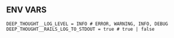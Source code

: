 ## ENV VARS

    DEEP_THOUGHT__LOG_LEVEL = INFO # ERROR, WARNING, INFO, DEBUG
    DEEP_THOUGHT__RAILS_LOG_TO_STDOUT = true # true | false